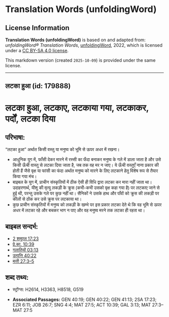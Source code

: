 # Translation Words (unfoldingWord)

## License Information

**Translation Words (unfoldingWord)** is based on and adapted from: _unfoldingWord® Translation Words_, [unfoldingWord](https://unfoldingword.org/utw), 2022, which is licensed under a [CC BY-SA 4.0 license](https://creativecommons.org/licenses/by-sa/4.0/legalcode.en).

This markdown version (created `2025-10-09`) is provided under the same license.



--------------------------------

## लटका हुआ (id: 179888)

लटका हुआ, लटकाए, लटकाया गया, लटकाकर, पर्दों, लटका दिया
======================================================

परिभाषा:
--------

“लटका हुआ” अर्थात किसी वस्तु या मनुष्य को भूमि से ऊपर अधर में रखना।

* आधुनिक युग में, फाँसी देकर मारने में रस्सी का फँदा बनाकर मनुष्य के गले में डाला जाता है और उसे किसी ऊँची वास्तु से लटका दिया जाता है, जब तक वह मर न जाए। ये ऊँची वस्तुएँ नाना प्रकार की होती हैं जैसे वृक्ष या फांसी का फंदा अर्थात मनुष्य को मारने के लिए लटकाने हेतु विशेष रूप से तैयार किया गया मंच।
* बाइबल के युग में, प्राचीन संस्कृतियों में ठीक ऐसी ही विधि द्वारा लटका कर मारा नहीं जाता था। उदाहरणार्थ, यीशु की मृत्यु लकड़ी के क्रूस (कभी\-कभी उसको वृक्ष कहा गया है) पर लटकाए जाने से हुई थी, परन्तु उसके गले पर कुछ नहीं था। सैनिकों ने उसके हाथ और पाँवों को क्रूस की लकड़ी पर कीलों से ठोंक कर उसे क्रूस पर लटकाया था।
* कुछ प्राचीन संस्कृतियों में मनुष्य को लकड़ी के खम्भे पर इस प्रकार लटका देते थे कि वह भूमि से ऊपर अधर में लटका रहे और बचकर भाग न पाए और वह मनुष्य मरने तक लटका ही रहता था।

बाइबल सन्दर्भ:
--------------

* [2 शमूएल 17:23](https://ref.ly/2Sam0:0)
* [प्रे.का. 10:39](https://ref.ly/Acts10:39)
* [गलातियों 03:13](https://ref.ly/Gal3:13)
* [उत्पत्ति 40:22](https://ref.ly/Gen40:22)
* [मत्ती 27:3–5](https://ref.ly/Matt27:3-Matt27:5)

शब्द तथ्य:
----------

* स्ट्रोंग्स: H2614, H3363, H8518, G519

* **Associated Passages:** GEN 40:19; GEN 40:22; GEN 41:13; 2SA 17:23; EZR 6:11; JOB 26:7; SNG 4:4; MAT 27:5; ACT 10:39; GAL 3:13; MAT 27:3–MAT 27:5

